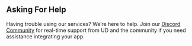## Asking For Help

Having trouble using our services? We’re here to help. Join our [Discord Community](https://discord.gg/unstoppabledomains) for real-time support from UD and the community if you need assistance integrating your app.
